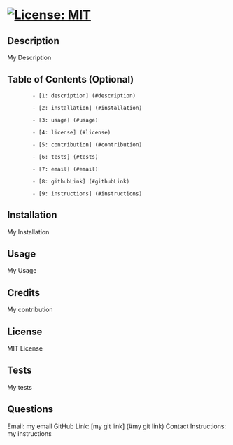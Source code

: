 # <My Title>         [![License: MIT](https://img.shields.io/badge/License-MIT-yellow.svg)](https://opensource.org/licenses/MIT)

## Description

My Description

## Table of Contents (Optional)


            - [1: description] (#description)
            
            - [2: installation] (#installation)
            
            - [3: usage] (#usage)
            
            - [4: license] (#license)
            
            - [5: contribution] (#contribution)
            
            - [6: tests] (#tests)
            
            - [7: email] (#email)
            
            - [8: githubLink] (#githubLink)
            
            - [9: instructions] (#instructions)
            

## Installation
 
My Installation

## Usage

My Usage
    

## Credits

My contribution


## License

MIT License


## Tests

My tests

## Questions

Email: my email
        GitHub Link: [my git link] (#my git link)
        Contact Instructions: my instructions

       